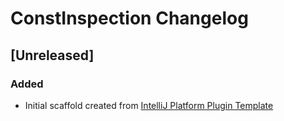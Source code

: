 <!-- Keep a Changelog guide -> https://keepachangelog.com -->

# ConstInspection Changelog

## [Unreleased]
### Added
- Initial scaffold created from [IntelliJ Platform Plugin Template](https://github.com/JetBrains/intellij-platform-plugin-template)
